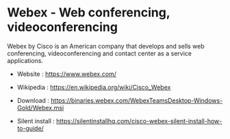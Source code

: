 # Webex - Web conferencing, videoconferencing 

Webex by Cisco is an American company that develops and sells web
conferencing, videoconferencing and contact center as a service
applications.

* Website : https://www.webex.com/
* Wikipedia : https://en.wikipedia.org/wiki/Cisco_Webex

* Download : https://binaries.webex.com/WebexTeamsDesktop-Windows-Gold/Webex.msi
* Silent install : https://silentinstallhq.com/cisco-webex-silent-install-how-to-guide/
